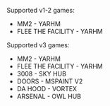 Supported v1-2 games:
- MM2 - YARHM
- FLEE THE FACILITY - YARHM

Supported v3 games:
- MM2 - YARHM
- FLEE THE FACILITY - YARHM
- 3008 - SKY HUB
- DOORS - MSPAINT V2
- DA HOOD - VORTEX
- ARSENAL - OWL HUB

